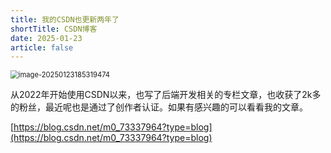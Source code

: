```yaml
---
title: 我的CSDN也更新两年了
shortTitle: CSDN博客
date: 2025-01-23
article: false
---
```




<img src="https://cdn.golangcode.cn/images/202501231853619.png" alt="image-20250123185319474" style="zoom: 80%;" />

从2022年开始使用CSDN以来，也写了后端开发相关的专栏文章，也收获了2k多的粉丝，最近呢也是通过了创作者认证。如果有感兴趣的可以看看我的文章。

[https://blog.csdn.net/m0_73337964?type=blog](https://blog.csdn.net/m0_73337964?type=blog)
